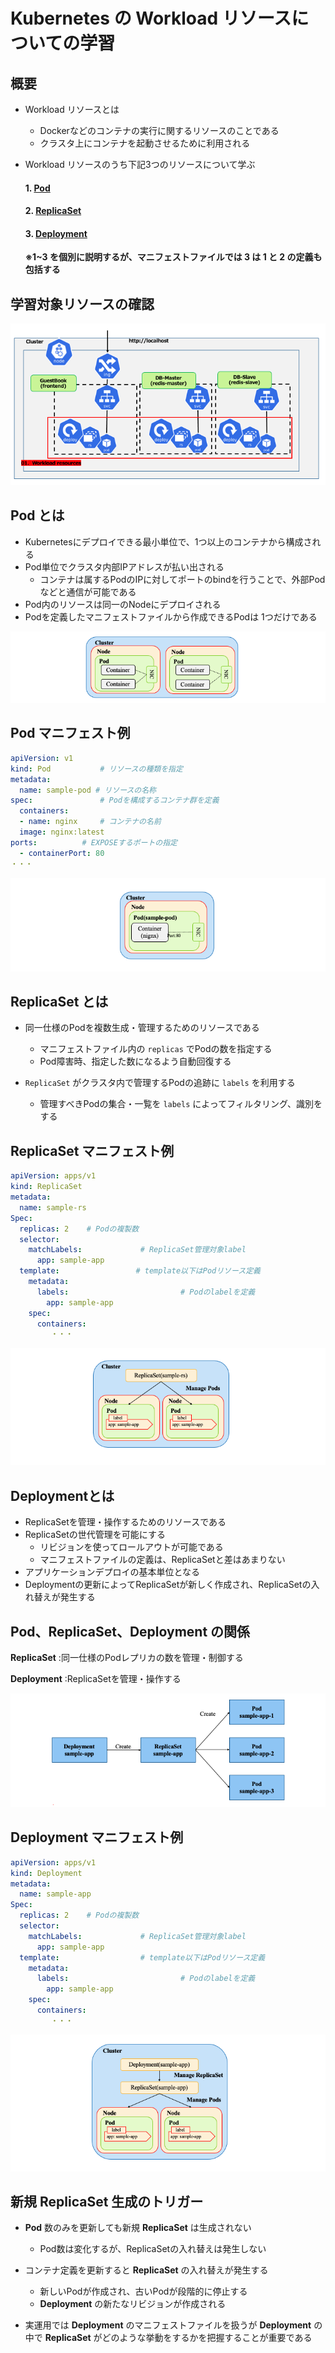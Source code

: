 # Kubernetes の Workload リソースについての学習

## 概要

* Workload リソースとは
  * Dockerなどのコンテナの実行に関するリソースのことである
  * クラスタ上にコンテナを起動させるために利用される  

* Workload リソースのうち下記3つのリソースについて学ぶ
  #### 1. **[Pod](#Pod)**
  #### 2. **[ReplicaSet](#ReplicaSet)**
  #### 3. **[Deployment](#Deployment)**  

    **※1~3 を個別に説明するが、マニフェストファイルでは 3 は 1 と 2 の定義も包括する**

## 学習対象リソースの確認

![slide3](../../imgs/fun_01_k8s-fundamental-workloads_resource/slide3.png)

## Pod とは<a id="Pod"></a>

* Kubernetesにデプロイできる最小単位で、1つ以上のコンテナから構成される
* Pod単位でクラスタ内部IPアドレスが払い出される
  * コンテナは属するPodのIPに対してポートのbindを行うことで、外部Podなどと通信が可能である
* Pod内のリソースは同一のNodeにデプロイされる
* Podを定義したマニフェストファイルから作成できるPodは 1つだけである

![slide4](../../imgs/fun_01_k8s-fundamental-workloads_resource/slide4.png)

## Pod マニフェスト例

```yaml
apiVersion: v1
kind: Pod           # リソースの種類を指定
metadata:
  name: sample-pod # リソースの名称
spec:               # Podを構成するコンテナ群を定義
  containers:
  - name: nginx     # コンテナの名前
  image: nginx:latest  
ports:          # EXPOSEするポートの指定
  - containerPort: 80
・・・
```

![slide5](../../imgs/fun_01_k8s-fundamental-workloads_resource/slide5.png)

## ReplicaSet とは<a id="ReplicaSet"></a>

* 同一仕様のPodを複数生成・管理するためのリソースである
  * マニフェストファイル内の `replicas` でPodの数を指定する
  * Pod障害時、指定した数になるよう自動回復する  

* `ReplicaSet` がクラスタ内で管理するPodの追跡に `labels` を利用する
  * 管理すべきPodの集合・一覧を `labels` によってフィルタリング、識別をする  


## ReplicaSet マニフェスト例

```yaml
apiVersion: apps/v1
kind: ReplicaSet
metadata:
  name: sample-rs
Spec:
  replicas: 2    # Podの複製数
  selector:
    matchLabels:             # ReplicaSet管理対象label
      app: sample-app
  template:                 # template以下はPodリソース定義
    metadata:
      labels:                         # Podのlabelを定義
        app: sample-app
    spec:
      containers:
         ・・・
```

![slide7](../../imgs/fun_01_k8s-fundamental-workloads_resource/slide7.png)


## Deploymentとは<a id="Deployment"></a>

* ReplicaSetを管理・操作するためのリソースである
* ReplicaSetの世代管理を可能にする
  * リビジョンを使ってロールアウトが可能である
  * マニフェストファイルの定義は、ReplicaSetと差はあまりない
* アプリケーションデプロイの基本単位となる
* Deploymentの更新によってReplicaSetが新しく作成され、ReplicaSetの入れ替えが発生する

## Pod、ReplicaSet、Deployment の関係

__ReplicaSet__ :同一仕様のPodレプリカの数を管理・制御する

__Deployment__ :ReplicaSetを管理・操作する

![slide9](../../imgs/fun_01_k8s-fundamental-workloads_resource/slide9.png)

## Deployment マニフェスト例


```yaml
apiVersion: apps/v1
kind: Deployment
metadata:
  name: sample-app
Spec:
  replicas: 2    # Podの複製数
  selector:
    matchLabels:             # ReplicaSet管理対象label
      app: sample-app
  template:                  # template以下はPodリソース定義
    metadata:
      labels:                         # Podのlabelを定義
        app: sample-app
    spec:
      containers:
         ・・・
```

![slide10](../../imgs/fun_01_k8s-fundamental-workloads_resource/slide10.png)

## 新規 ReplicaSet 生成のトリガー

* __Pod__ 数のみを更新しても新規 __ReplicaSet__ は生成されない
  * Pod数は変化するが、ReplicaSetの入れ替えは発生しない

* コンテナ定義を更新すると  __ReplicaSet__  の入れ替えが発生する
  * 新しいPodが作成され、古いPodが段階的に停止する
  * __Deployment__ の新たなリビジョンが作成される

* 実運用では  __Deployment__  のマニフェストファイルを扱うが  __Deployment__  の中で  __ReplicaSet__  がどのような挙動をするかを把握することが重要である
